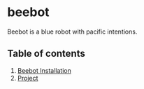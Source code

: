 # beebot
Beebot is a blue robot with pacific intentions.

## Table of contents
1. [Beebot Installation](doc/installation.md)
1. [Project](doc/project.md)
